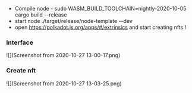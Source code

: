 * Compile node - sudo WASM_BUILD_TOOLCHAIN=nightly-2020-10-05 cargo build --release  
* start node ./target/release/node-template --dev
* open https://polkadot.js.org/apps/#/extrinsics and start creating nfts !

### Interface
![](Screenshot from 2020-10-27 13-00-17.png)

### Create nft
![](Screenshot from 2020-10-27 13-03-25.png)
